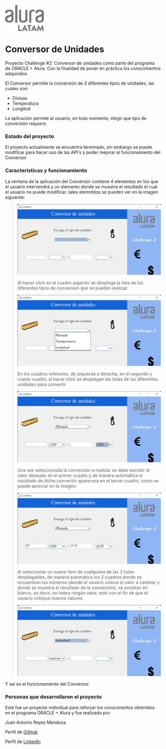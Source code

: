 ![Logo AluraLatam](https://github.com/JuanAntonioRe/Conversor/blob/main/src/GUI/aluraImage.png)
# Conversor de Unidades

Proyecto Challenge #2: Conversor de unidades como parte del programa de ORACLE  + Alura. Con la finalidad de poner en práctica los conocimientos adquiridos.

El Conversor permite la conversión de 3 diferentes tipos de unidades, las cuales son:

- Divisas
- Temperatura
- Longitud

La aplicación permite al usuario, en todo momento, elegir que tipo de conversión requiere.

### Estado del proyecto

El proyecto actualmente se encuentra terminado, sin embargo se puede modificar para hacer uso de las API's y poder mejorar el funcionamiento del Conversor

### Características y funcionamiento

La ventana de la aplicación del Conversor contiene 4 elementos en los que el usuario intervendrá y un elemento donde se muestra el resultado el cual el usuario no
puede modificar. tales elemntdos se pueden ver en la imagen siguiente:

>![Imagen de la ventana del conversor](https://github.com/JuanAntonioRe/Conversor/blob/main/src/images/readme1.png)
>
> Al hacer click en el cuadro superior se desplega la lista de los diferentes tipos de conversion que se pueden realizar:
>
> ![Imagen con el cuadro superior seleccionado](https://github.com/JuanAntonioRe/Conversor/blob/main/src/images/readme2.png)
>
> En los cuadros inferiores, de izquierda a derecha, en el segundo y cuarto cuadro, al hacer click se desplegan las listas de las diferentes unidades para convertir
>
> ![Imagen con el segundo y cuarto cuadro seleccionado](https://github.com/JuanAntonioRe/Conversor/blob/main/src/images/readme3.png)
>  
> Una vez seleccionada la conversión a realizar se debe escribir el valor deseado en el primer cuadro y de manera automática el resultado de dicha converión
> aparecera en el tercer cuadro, como se puede apreciar en la imagen:
>
> ![Imagen con un valor escrito en el primer cuadro](https://github.com/JuanAntonioRe/Conversor/blob/main/src/images/readme4.png)
>
> Al seleccionar un nuevo item de cualquiera de las 3 listas desplegables, de manera automática los 2 cuadros donde se encuentran los números (donde el usuario
> coloca el valor a cambiar y donde se muestra el resultado de la conversión), se pondran en blanco, es decir, no habra ningún valor, esto con el fin de que el usuario
> coloque nuevos valores.
> 
> ![Imagen con los cuadros 2 y 4 en blanco porque el usuario selecciono otro item](https://github.com/JuanAntonioRe/Conversor/blob/main/src/images/readme6.png)

Y así es el funcionamiento del Conversor.

### Personas que desarrollaron el proyecto

Este fue un proyecto individual para reforzar los conocimentos obtenidos en el programa ORACLE + Alura y fue realizado por:

Juan Antonio Reyes Mendoza

Perfil de <a href="https://github.com/JuanAntonioRe" title="GitHub">GitHub</a>

Perfil de <a href="https://www.linkedin.com/in/juan-antonio-reyes-mendoza/" title="LinkedIn">LinkedIn</a>
